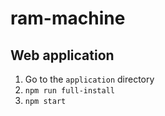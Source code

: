 # ram-machine

## Web application
1. Go to the `application` directory
2. `npm run full-install`
3. `npm start`
